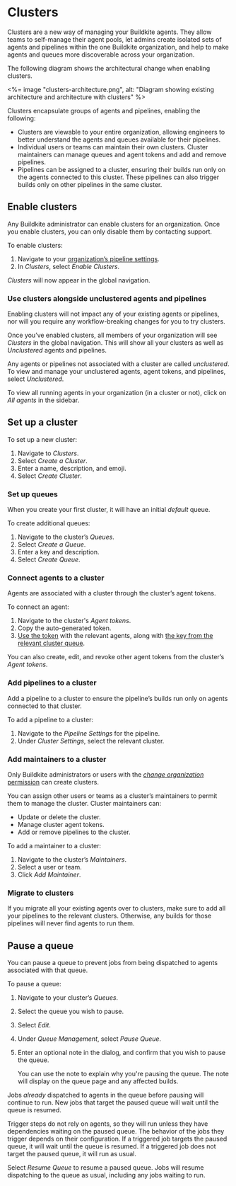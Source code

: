 # Clusters

Clusters are a new way of managing your Buildkite agents. They allow teams to self-manage their agent pools, let admins create isolated sets of agents and pipelines within the one Buildkite organization, and help to make agents and queues more discoverable across your organization.

The following diagram shows the architectural change when enabling clusters.

<%= image "clusters-architecture.png", alt: "Diagram showing existing architecture and architecture with clusters" %>

Clusters encapsulate groups of agents and pipelines, enabling the following:

* Clusters are viewable to your entire organization, allowing engineers to better understand the agents and queues available for their pipelines.
* Individual users or teams can maintain their own clusters. Cluster maintainers can manage queues and agent tokens and add and remove pipelines.
* Pipelines can be assigned to a cluster, ensuring their builds run only on the agents connected to this cluster. These pipelines can also trigger builds only on other pipelines in the same cluster.

## Enable clusters

Any Buildkite administrator can enable clusters for an organization. Once you enable clusters, you can only disable them by contacting support.

To enable clusters:

1. Navigate to your [organization’s pipeline settings](https://buildkite.com/organizations/~/pipeline-settings).
1. In _Clusters_, select _Enable Clusters_.

_Clusters_ will now appear in the global navigation.

### Use clusters alongside unclustered agents and pipelines

Enabling clusters will not impact any of your existing agents or pipelines, nor will you require any workflow-breaking changes for you to try clusters.

Once you’ve enabled clusters, all members of your organization will see _Clusters_ in the global navigation. This will show all your clusters as well as _Unclustered_ agents and pipelines.

Any agents or pipelines not associated with a cluster are called _unclustered_. To view and manage your unclustered agents, agent tokens, and pipelines, select _Unclustered_.

To view all running agents in your organization (in a cluster or not), click on _All agents_ in the sidebar.

## Set up a cluster

To set up a new cluster:

1. Navigate to _Clusters_.
1. Select _Create a Cluster_.
1. Enter a name, description, and emoji.
1. Select _Create Cluster_.

### Set up queues

When you create your first cluster, it will have an initial _default_ queue.

To create additional queues:

1. Navigate to the cluster’s _Queues_.
1. Select _Create a Queue_.
1. Enter a key and description.
1. Select _Create Queue_.

### Connect agents to a cluster

Agents are associated with a cluster through the cluster’s agent tokens.

To connect an agent:

1. Navigate to the cluster's _Agent tokens_.
1. Copy the auto-generated token.
1. [Use the token](/docs/agent/v3/tokens#using-and-storing-tokens) with the relevant agents, along with [the key from the relevant cluster queue](/docs/agent/v3/queues#setting-an-agents-queue).

You can also create, edit, and revoke other agent tokens from the cluster’s _Agent tokens_.

### Add pipelines to a cluster

Add a pipeline to a cluster to ensure the pipeline’s builds run only on agents connected to that cluster.

To add a pipeline to a cluster:

1. Navigate to the _Pipeline Settings_ for the pipeline.
1. Under _Cluster Settings_, select the relevant cluster.

### Add maintainers to a cluster

Only Buildkite administrators or users with the [_change organization_ permission](/docs/pipelines/permissions) can create clusters.

You can assign other users or teams as a cluster’s maintainers to permit them to manage the cluster. Cluster maintainers can:

* Update or delete the cluster.
* Manage cluster agent tokens.
* Add or remove pipelines to the cluster.

To add a maintainer to a cluster:

1. Navigate to the cluster’s _Maintainers_.
1. Select a user or team.
1. Click _Add Maintainer_.

### Migrate to clusters

If you migrate all your existing agents over to clusters, make sure to add all your pipelines to the relevant clusters. Otherwise, any builds for those pipelines will never find agents to run them.

## Pause a queue

You can pause a queue to prevent jobs from being dispatched to agents associated with that queue.

To pause a queue:

1. Navigate to your cluster’s _Queues_.
1. Select the queue you wish to pause.
1. Select _Edit_.
1. Under _Queue Management_, select _Pause Queue_.
1. Enter an optional note in the dialog, and confirm that you wish to pause the queue.

      You can use the note to explain why you're pausing the queue. The note will display on the queue page and any affected builds.

Jobs _already_ dispatched to agents in the queue before pausing will continue to run. New jobs that target the paused queue will wait until the queue is resumed.

Trigger steps do not rely on agents, so they will run unless they have dependencies waiting on the paused queue. The behavior of the jobs they trigger depends on their configuration. If a triggered job targets the paused queue, it will wait until the queue is resumed. If a triggered job does not target the paused queue, it will run as usual.

Select _Resume Queue_ to resume a paused queue. Jobs will resume dispatching to the queue as usual, including any jobs waiting to run.
